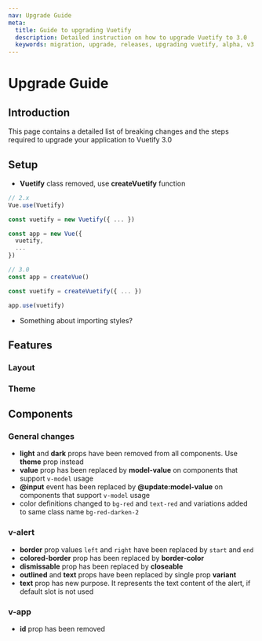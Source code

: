 ```yaml
---
nav: Upgrade Guide
meta:
  title: Guide to upgrading Vuetify
  description: Detailed instruction on how to upgrade Vuetify to 3.0
  keywords: migration, upgrade, releases, upgrading vuetify, alpha, v3
---
```


# Upgrade Guide

## Introduction

This page contains a detailed list of breaking changes and the steps required to upgrade your application to Vuetify 3.0

## Setup

- **Vuetify** class removed, use **createVuetify** function

```js
// 2.x
Vue.use(Vuetify)

const vuetify = new Vuetify({ ... })

const app = new Vue({
  vuetify,
  ...
})

```

```js
// 3.0
const app = createVue()

const vuetify = createVuetify({ ... })

app.use(vuetify)
```

- Something about importing styles?

## Features

### Layout

### Theme

## Components

### General changes

- **light** and **dark** props have been removed from all components. Use **theme** prop instead
- **value** prop has been replaced by **model-value** on components that support `v-model` usage
- **@input** event has been replaced by **@update:model-value** on components that support `v-model` usage
- color definitions changed to `bg-red` and `text-red` and variations added to same class name `bg-red-darken-2`

### v-alert

- **border** prop values `left` and `right` have been replaced by `start` and `end`
- **colored-border** prop has been replaced by **border-color**
- **dismissable** prop has been replaced by **closeable**
- **outlined** and **text** props have been replaced by single prop **variant**
- **text** prop has new purpose. It represents the text content of the alert, if default slot is not used

### v-app

- **id** prop has been removed
